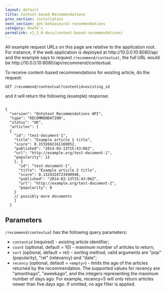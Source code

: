 ```yaml
---
layout: default
title: Content-based Recommendations
prev_section: installation
next_section: get-behavioural-recommendations
category: HowTo's
permalink: v1_2_0-docs/content-based-recommendations/
---
```


<div class="info-badge">All example request URLs on this page are relative to the application root. For instance, if the web application is deployed at http://10.0.0.10:8080/api and the example says to request <code>/recommend/contextual</code>, the full URL would be http://10.0.0.10:8080/api/recommend/contextual.</div>

To receive content-based recommendations for existing article, do the request:

`
GET /recommend/contextual?contentid=existing_id
`

and it will return the following (example) response:

<pre><code>
{
  "version": "Ontotext Recommendations API",
  "type": "RECOMMENDATION",
  "status": "OK",
  "articles": [
  {
    "id": "test-document-1",
    "title": "Example article 1 title",
    "score": 0.1532602161169052,
    "published": "2014-03-13T15:43:06Z",
    "url": "http://example.org/test-document-1",
    "popularity": 12
    }, {
      "id": "test-document-1",
      "title": "Example article 2 title",
      "score": 0.1324324723490948,
      "published": "2014-03-13T15:43:06Z",
      "url": "http://example.org/test-document-2",
      "popularity": 8
    }
    // possibly more documents
    ]
  }
</code></pre>

## Parameters

`/recommend/contextual` has the following query parameters:

- `contentid` (required) - existing article identifier;
- `count` (optional, default = 10) - maximum number of articles to return;
- `sort` (optional, default = rel) - sorting method, valid arguments are "pop" (popularity), "rel" (relevancy) and "date";
- `recency` (optional, default = `<empty>`) - limits the age of the articles returned by the recommendation. The supported values for recency are "amonthago", "aweekago", and the integers representing the maximum number of days ago. For example, recency=5 will only return articles newer than five days ago. If omitted, no age filter is applied.
